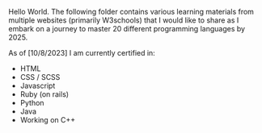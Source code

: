 Hello World. The following folder contains various learning materials from multiple websites (primarily W3schools) that I would like to share as I embark on a journey to master 20 different programming languages by 2025.

As of [10/8/2023] I am currently certified in:

- HTML
- CSS / SCSS
- Javascript
- Ruby (on rails)
- Python
- Java
- Working on C++